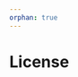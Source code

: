 ```yaml
---
orphan: true
---
```


# License

```{include} ../LICENSE

```
                                                                                                   
